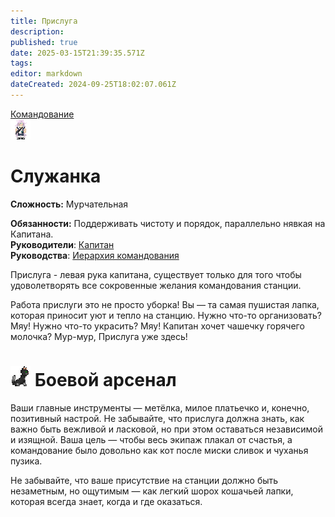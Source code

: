 ```yaml
---
title: Прислуга
description: 
published: true
date: 2025-03-15T21:39:35.571Z
tags: 
editor: markdown
dateCreated: 2024-09-25T18:02:07.061Z
---
```


<div style="display: flex; justify-content: center;">
  <div class="roles-passport comm">
    <div class="title comm"><a href="/roles/command">Командование</a></div>
    <div>
      <div><div><img src="/roles/maid.png" alt="Мурр...~~"></div></div>
      <div><div>
        <h1>Служанка</h1>
        <p><strong>Сложность:</strong> Мурчательная</p>
        <strong>Обязанности:</strong> Поддерживать чистоту и порядок, параллельно нявкая на Капитана.<br>
        <b>Руководители</b>: <a href="/roles/captain">Капитан</a><br>
        <b>Руководства</b>: <a href="/guides/hierarchyofcommand">Иерархия командования</a>
        </div></div>
    </div>
  </div>
</div>

Прислуга - левая рука капитана, существует только для того чтобы удоволетворять все сокровенные желания командования станции.

Работа прислуги это не просто уборка! Вы — та самая пушистая лапка, которая приносит уют и тепло на станцию. Нужно что-то организовать? Мяу! Нужно что-то украсить? Мяу! Капитан хочет чашечку горячего молочка? Мур-мур, Прислуга уже здесь!

<h1> <img src="/roles/command/cat48.png"> Боевой арсенал </h1>

Ваши главные инструменты — метёлка, милое платьечко и, конечно, позитивный настрой. Не забывайте, что прислуга должна знать, как важно быть вежливой и ласковой, но при этом оставаться независимой и изящной. Ваша цель — чтобы весь экипаж плакал от счастья, а командование было довольно как кот после миски сливок и чуханья пузика.

Не забывайте, что ваше присутствие на станции должно быть незаметным, но ощутимым — как легкий шорох кошачьей лапки, которая всегда знает, когда и где оказаться.

<div class="table"></div>